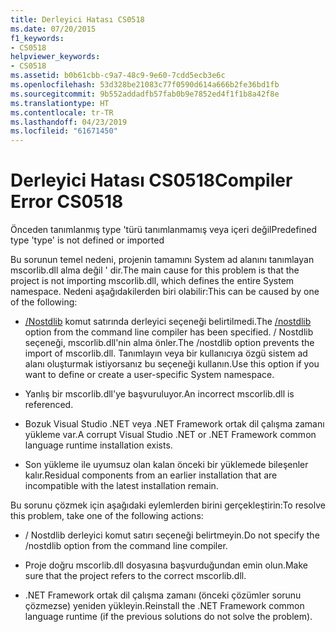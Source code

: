 ```yaml
---
title: Derleyici Hatası CS0518
ms.date: 07/20/2015
f1_keywords:
- CS0518
helpviewer_keywords:
- CS0518
ms.assetid: b0b61cbb-c9a7-48c9-9e60-7cdd5ecb3e6c
ms.openlocfilehash: 53d328be21083c77f0590d614a666b2fe36bd1fb
ms.sourcegitcommit: 9b552addadfb57fab0b9e7852ed4f1f1b8a42f8e
ms.translationtype: HT
ms.contentlocale: tr-TR
ms.lasthandoff: 04/23/2019
ms.locfileid: "61671450"
---
```

# <a name="compiler-error-cs0518"></a><span data-ttu-id="7e679-102">Derleyici Hatası CS0518</span><span class="sxs-lookup"><span data-stu-id="7e679-102">Compiler Error CS0518</span></span>
<span data-ttu-id="7e679-103">Önceden tanımlanmış type 'türü tanımlanmamış veya içeri değil</span><span class="sxs-lookup"><span data-stu-id="7e679-103">Predefined type 'type' is not defined or imported</span></span>  
  
 <span data-ttu-id="7e679-104">Bu sorunun temel nedeni, projenin tamamını System ad alanını tanımlayan mscorlib.dll alma değil ' dir.</span><span class="sxs-lookup"><span data-stu-id="7e679-104">The main cause for this problem is that the project is not importing mscorlib.dll, which defines the entire System namespace.</span></span> <span data-ttu-id="7e679-105">Nedeni aşağıdakilerden biri olabilir:</span><span class="sxs-lookup"><span data-stu-id="7e679-105">This can be caused by one of the following:</span></span>  
  
- <span data-ttu-id="7e679-106">[/Nostdlib](../../../csharp/language-reference/compiler-options/nostdlib-compiler-option.md) komut satırında derleyici seçeneği belirtilmedi.</span><span class="sxs-lookup"><span data-stu-id="7e679-106">The [/nostdlib](../../../csharp/language-reference/compiler-options/nostdlib-compiler-option.md) option from the command line compiler has been specified.</span></span> <span data-ttu-id="7e679-107">/ Nostdlib seçeneği, mscorlib.dll'nin alma önler.</span><span class="sxs-lookup"><span data-stu-id="7e679-107">The /nostdlib option prevents the import of mscorlib.dll.</span></span> <span data-ttu-id="7e679-108">Tanımlayın veya bir kullanıcıya özgü sistem ad alanı oluşturmak istiyorsanız bu seçeneği kullanın.</span><span class="sxs-lookup"><span data-stu-id="7e679-108">Use this option if you want to define or create a user-specific System namespace.</span></span>  
  
- <span data-ttu-id="7e679-109">Yanlış bir mscorlib.dll'ye başvuruluyor.</span><span class="sxs-lookup"><span data-stu-id="7e679-109">An incorrect mscorlib.dll is referenced.</span></span>  
  
- <span data-ttu-id="7e679-110">Bozuk Visual Studio .NET veya .NET Framework ortak dil çalışma zamanı yükleme var.</span><span class="sxs-lookup"><span data-stu-id="7e679-110">A corrupt Visual Studio .NET or .NET Framework common language runtime installation exists.</span></span>  
  
- <span data-ttu-id="7e679-111">Son yükleme ile uyumsuz olan kalan önceki bir yüklemede bileşenler kalır.</span><span class="sxs-lookup"><span data-stu-id="7e679-111">Residual components from an earlier installation that are incompatible with the latest installation remain.</span></span>  
  
 <span data-ttu-id="7e679-112">Bu sorunu çözmek için aşağıdaki eylemlerden birini gerçekleştirin:</span><span class="sxs-lookup"><span data-stu-id="7e679-112">To resolve this problem, take one of the following actions:</span></span>  
  
- <span data-ttu-id="7e679-113">/ Nostdlib derleyici komut satırı seçeneği belirtmeyin.</span><span class="sxs-lookup"><span data-stu-id="7e679-113">Do not specify the /nostdlib option from the command line compiler.</span></span>  
  
- <span data-ttu-id="7e679-114">Proje doğru mscorlib.dll dosyasına başvurduğundan emin olun.</span><span class="sxs-lookup"><span data-stu-id="7e679-114">Make sure that the project refers to the correct mscorlib.dll.</span></span>  
  
- <span data-ttu-id="7e679-115">.NET Framework ortak dil çalışma zamanı (önceki çözümler sorunu çözmezse) yeniden yükleyin.</span><span class="sxs-lookup"><span data-stu-id="7e679-115">Reinstall the .NET Framework common language runtime (if the previous solutions do not solve the problem).</span></span>
